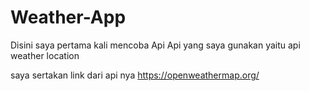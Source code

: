 # Weather-App

Disini saya pertama kali mencoba Api
Api yang saya gunakan yaitu api weather location

saya sertakan link dari api nya
https://openweathermap.org/
